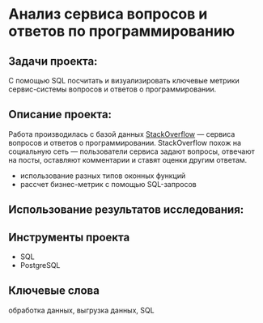 # Анализ сервиса вопросов и ответов по программированию

## Задачи проекта:

С помощью SQL посчитать и визуализировать ключевые метрики сервис-системы вопросов и ответов о программировании.


## Описание проекта:

Работа производилась с базой данных [StackOverflow](https://stackoverflow.com/) — сервиса вопросов и ответов о программировании. 
StackOverflow похож на социальную сеть — пользователи сервиса задают вопросы, отвечают на посты, оставляют комментарии и ставят оценки другим ответам.
- использование разных типов оконных функций
- рассчет бизнес-метрик с помощью SQL-запросов



## Использование результатов исследования:



## Инструменты проекта

- SQL
- PostgreSQL


## Ключевые слова

обработка данных, выгрузка данных, SQL
